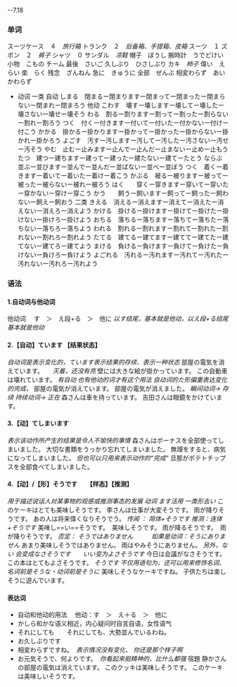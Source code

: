 --7.18
### 单词
スーツケース　４　*旅行箱*
トランク　２　*后备箱、手提箱、皮箱*
スーツ　１
ズボン　２　*裤子*
シャツ　０
サンダル　*凉鞋*
帽子　ぼうし
腕時計　うでどけい
小物　こもの
チーム
最後　さいご
久しぶり　ひさしぶり
カキ　*柿子*
偉い　えらい
楽　らく
残念　ざんねん
急に　きゅうに
全部　ぜんぶ
相変わらず　あいかわらず
+ 动词
一类
自动   しまる　閉まるー閉まりますー閉まってー閉まったー閉まらないー閉まれー閉まろう
他动   こわす　壊すー壊しますー壊してー壊したー壊さないー壊せー壊そう
わる　割るー割りますー割ってー割ったー割らないー割れー割ろう
つく　付くー付きますー付いてー付いたー付かないー付けー付こう
かかる　掛かるー掛かりますー掛かってー掛かったー掛からないー掛かれー掛かろう
よごす　汚すー汚しますー汚してー汚したー汚さないー汚せー汚そう
やむ　止むー止みますー止んでー止んだー止まないー止めー止もう
たつ　建つー建ちますー建ってー建ったー建たないー建てーたとう
ならぶ　並ぶー並びますー並んでー並んだー並ばないー並べー並ぼう
つく　着くー着きますー着いてー着いたー着けー着こう
かぶる　被るー被りますー被ってー被ったー被らないー被れー被ろう
はく　　穿くー穿きますー穿いてー穿いたー穿かないー穿けー穿こう
かう　　飼うー飼いますー飼ってー飼ったー飼わないー飼えー飼おう
二类
きえる　消えるー消えますー消えてー消えたー消えないー消えろー消えよう
かける　掛けるー掛けますー掛けてー掛けたー掛けないー掛けろー掛けよう
おちる　落ちるー落ちますー落ちてー落ちたー落ちないー落ちろー落ちよう
われる　割れるー割れますー割れてー割れたー割れないー割れろー割れよう
たてる　建てるー建てますー建ててー建てたー建てないー建てろー建てよう
まける　負けるー負けますー負けてー負けたー負けないー負けろー負けよう
よごれる　汚れるー汚れますー汚れてー汚れたー汚れないー汚れろー汚れよう
### 语法
#### 1.自动词与他动词
他动词 　す　＞　え段+る　＞　他に
*以す结尾，基本就是他动，以え段+る结尾基本就是他动*
#### 2.【自动】ています 【结果状态】
*自动词是表示变化的，ています表示结果的存续、表示一种状态*
部屋の電気を消えています。　　*灭着，还没有亮*
壁には大きな絵が掛かっています。
この自動車は壊れています。
*有自动 也有他动的词才有这个用法
自动词的た形偏重表达变化的完成，*
部屋の電気が消えています。
部屋の電気が消えました。
*瞬间动词-> 存续
持续动词-> 正在*
森さんは車を持っています。
吉田さんは眼鏡をかけています。
#### 3.【动】てしまいます
*表示该动作所产生的结果是令人不愉快的事情*
森さんはボーナスを全部使ってしまいました。
大切な書類をうっかり忘れてしまいました。
無理をすると、病気になってしまいました。
*但也可以只用来表示动作的“完成”*
旦那がポテトチップスを全部食べてしまいました。
#### 4.【动】/【形】そうです　　【样态】【推测】
*用于描述说话人对某事物的观感或推测事态的发展*
*动词 ます活用
一类形去い*
このケーキはとても美味しそうです。
李さんは仕事が大変そうです。
雨が降りそうです。
あの人は将来偉くなりそうでう。
*传闻 ： 简体+そうです
推测：连体+そうです*
美味し==い==そうです。　美味しそうです。
雨が降るそうです。　雨が降りそうです。
*否定： そうではありません　　　如果是动词：そうにありません*
あまり美味しそうではありません。
雨はやみそうにありません。
*另外，ない 会变成なさそうです　　いい变为よさそうです*
今日は会議がなさそうです。
この本はとてもよさそうです。
*そうです 不仅用语句为，还可以用来修饰名词、名词前是そうな・动词前是そうに*
美味しそうなケーキですね。
子供たちは楽しそうに遊んでいます。
#### 表达词
+ 自动和他动的用法 　他动：す　＞　え＋る　＞　他に
+ かしら和かな语义相近，内心疑问时自言自语，女性语气
+ それにしても　　それにしても、大勢並んでいるわね。
+ お久しぶりです
+ 相変わらずですね。　*表示情况没有变化、 你还是那个样子啊*
+ お元気そうで、何よりです。　*你看起来挺精神的，比什么都强*
宿題
静かさんの部屋の電気は消えています。
このクッキは美味しそうです。
このケーキは美味しいそうです。